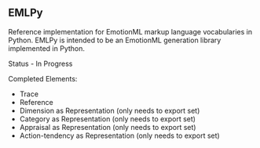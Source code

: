 EMLPy
-----------

Reference implementation for EmotionML markup language vocabularies in Python.
EMLPy is intended to be an EmotionML generation library implemented in Python.  
 
Status - In Progress  

Completed Elements:  

- Trace
- Reference
- Dimension as Representation (only needs to export set)
- Category as Representation (only needs to export set)
- Appraisal as Representation (only needs to export set)
- Action-tendency as Representation (only needs to export set)


